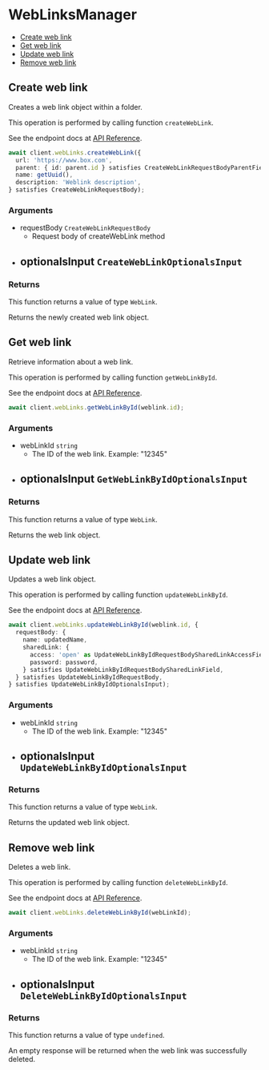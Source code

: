 # WebLinksManager

- [Create web link](#create-web-link)
- [Get web link](#get-web-link)
- [Update web link](#update-web-link)
- [Remove web link](#remove-web-link)

## Create web link

Creates a web link object within a folder.

This operation is performed by calling function `createWebLink`.

See the endpoint docs at
[API Reference](https://developer.box.com/reference/post-web-links/).

<!-- sample post_web_links -->

```ts
await client.webLinks.createWebLink({
  url: 'https://www.box.com',
  parent: { id: parent.id } satisfies CreateWebLinkRequestBodyParentField,
  name: getUuid(),
  description: 'Weblink description',
} satisfies CreateWebLinkRequestBody);
```

### Arguments

- requestBody `CreateWebLinkRequestBody`
  - Request body of createWebLink method
- optionalsInput `CreateWebLinkOptionalsInput`
  -

### Returns

This function returns a value of type `WebLink`.

Returns the newly created web link object.

## Get web link

Retrieve information about a web link.

This operation is performed by calling function `getWebLinkById`.

See the endpoint docs at
[API Reference](https://developer.box.com/reference/get-web-links-id/).

<!-- sample get_web_links_id -->

```ts
await client.webLinks.getWebLinkById(weblink.id);
```

### Arguments

- webLinkId `string`
  - The ID of the web link. Example: "12345"
- optionalsInput `GetWebLinkByIdOptionalsInput`
  -

### Returns

This function returns a value of type `WebLink`.

Returns the web link object.

## Update web link

Updates a web link object.

This operation is performed by calling function `updateWebLinkById`.

See the endpoint docs at
[API Reference](https://developer.box.com/reference/put-web-links-id/).

<!-- sample put_web_links_id -->

```ts
await client.webLinks.updateWebLinkById(weblink.id, {
  requestBody: {
    name: updatedName,
    sharedLink: {
      access: 'open' as UpdateWebLinkByIdRequestBodySharedLinkAccessField,
      password: password,
    } satisfies UpdateWebLinkByIdRequestBodySharedLinkField,
  } satisfies UpdateWebLinkByIdRequestBody,
} satisfies UpdateWebLinkByIdOptionalsInput);
```

### Arguments

- webLinkId `string`
  - The ID of the web link. Example: "12345"
- optionalsInput `UpdateWebLinkByIdOptionalsInput`
  -

### Returns

This function returns a value of type `WebLink`.

Returns the updated web link object.

## Remove web link

Deletes a web link.

This operation is performed by calling function `deleteWebLinkById`.

See the endpoint docs at
[API Reference](https://developer.box.com/reference/delete-web-links-id/).

<!-- sample delete_web_links_id -->

```ts
await client.webLinks.deleteWebLinkById(webLinkId);
```

### Arguments

- webLinkId `string`
  - The ID of the web link. Example: "12345"
- optionalsInput `DeleteWebLinkByIdOptionalsInput`
  -

### Returns

This function returns a value of type `undefined`.

An empty response will be returned when the web link
was successfully deleted.
